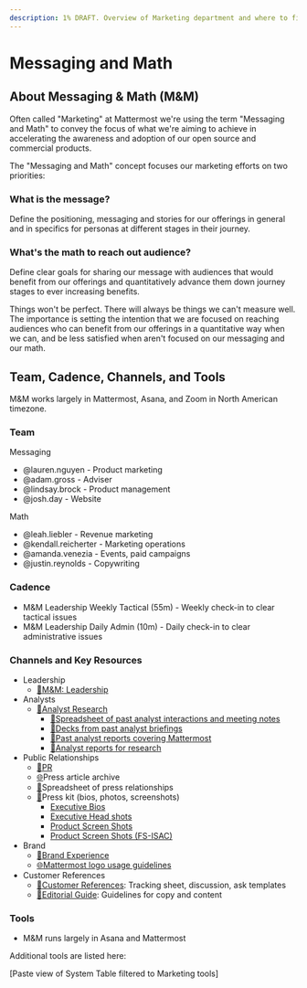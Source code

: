 ```yaml
---
description: 1% DRAFT. Overview of Marketing department and where to find materials
---
```


# Messaging and Math

## About Messaging & Math \(M&M\)

Often called "Marketing" at Mattermost we're using the term "Messaging and Math" to convey the focus of what we're aiming to achieve in accelerating the awareness and adoption  of our open source and commercial products. 

The "Messaging and Math" concept focuses our marketing efforts on two priorities: 

### **What is the message?** 

Define the positioning, messaging and stories for our offerings in general and in specifics for personas at different stages in their journey.

### **What's the math to reach out audience?** 

Define clear goals for sharing our message with audiences that would benefit from our offerings and quantitatively advance them down journey stages to ever increasing benefits. 

Things won't be perfect. There will always be things we can't measure well. The importance is setting the intention that we are focused on reaching audiences who can benefit from our offerings in a quantitative way when we can, and be less satisfied when aren't focused on our messaging and our math. 

## Team, Cadence, Channels, and Tools    

M&M works largely in Mattermost, Asana, and Zoom in North American timezone.

### Team

Messaging 

* @lauren.nguyen - Product marketing 
* @adam.gross - Adviser 
* @lindsay.brock - Product management 
* @josh.day - Website 

Math 

* @leah.liebler - Revenue marketing 
* @kendall.reicherter - Marketing operations 
* @amanda.venezia - Events, paid campaigns 
* @justin.reynolds - Copywriting 

### Cadence

* M&M Leadership Weekly Tactical \(55m\) - Weekly check-in to clear tactical issues  
* M&M Leadership Daily Admin \(10m\) - Daily check-in to clear administrative issues

### Channels and Key Resources 

* Leadership
  * [💬](https://emojipedia.org/speech-balloon/)[M&M: Leadership ](https://community.mattermost.com/private-core/channels/mm)
* Analysts  
  * [💬](https://emojipedia.org/speech-balloon/)[Analyst Research](https://community.mattermost.com/private-core/channels/analyst-research)
    * [📝](https://emojipedia.org/memo/)[Spreadsheet of past analyst interactions and meeting notes ](https://docs.google.com/spreadsheets/d/1RpBFAbOgkdiiNE-OmtPGn0Ey0JzVODGiW9flACJaiZQ/edit#gid=0)
    * [📁](https://emojipedia.org/file-folder/)[Decks from past analyst briefings](https://drive.google.com/drive/folders/1Q79Gy4-LJZbvzLXNoBiEEB_Y5-wC_Qqw)
    * [📁Past analyst reports covering Mattermost](https://drive.google.com/drive/folders/16SMn6yR5nIK2YUimpCDC04a1s4F8_j3w)
    * [📁](https://emojipedia.org/file-folder/)[Analyst reports for research ](https://drive.google.com/drive/folders/1kNKUXxlAvMdSHYSVnXgLLbvonixI4HYh)
* Public Relationships
  * [💬](https://emojipedia.org/speech-balloon/)[PR](https://community.mattermost.com/private-core/channels/pr)
  * [🌐](https://emojipedia.org/globe-with-meridians/)Press article archive
  * [📁](https://emojipedia.org/file-folder/)Spreadsheet of press relationships
  * [📁](https://emojipedia.org/file-folder/)Press kit \(bios, photos, screenshots\) 
    * [Executive Bios](https://docs.google.com/document/d/1R06ieUPLSMmffE1Fnr4CQLYTEBLKvCaRH-bsfRTgBY0/edit)
    * [Executive Head shots](https://www.dropbox.com/sh/vuwld9z073nqukr/AAAHZOpRREYlHTD0S5-_oE2Fa?dl=0)
    * [Product Screen Shots ](https://drive.google.com/drive/u/0/folders/1lwTOEpcnEom7eSavjsXlvkkdRdZgeoip)
    * [Product Screen Shots \(FS-ISAC\)](https://drive.google.com/drive/u/0/folders/19e7vuyK9wYQ7_KffYJKkfX41-b-48SkD)
* Brand
  * [💬](https://emojipedia.org/speech-balloon/)[Brand Experience ](https://community.mattermost.com/private-core/channels/brand-guidelines) 
  * [🌐](https://emojipedia.org/globe-with-meridians/)[Mattermost logo usage guidelines ](https://mattermost.org/brand-guidelines/)
* Customer References 
  * [📁](https://emojipedia.org/file-folder/)[Customer References](https://community.mattermost.com/private-core/channels/customer-references): Tracking sheet, discussion, ask templates
  * [📁](https://emojipedia.org/file-folder/)[Editorial Guide](%20https://docs.google.com/document/d/1XWjtWdF77qKdxDso_-aC_S1c3E0ohOoxCRL_PIf3pco/edit#heading=h.mowcb1f5jyj7): Guidelines for copy and content 

### Tools

* M&M runs largely in Asana and Mattermost 

Additional tools are listed here:   
  
\[Paste view of System Table filtered to Marketing tools\]

